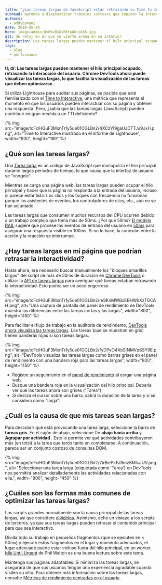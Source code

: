 ```yaml
---
title: "¿Las tareas largas de JavaScript están retrasando su Time to Interactive?"
subhead: Aprenda a diagnosticar trabajos costosos que impiden la interacción del usuario.
authors:
  - addyosmani
date: 2019-05-29
hero: image/admin/QvWXvBSXsRKtpGOcakb5.jpg
alt: Un reloj en el que se vierte arena en su interior
description: Las tareas largas pueden mantener el hilo principal ocupado, retrasando la interacción del usuario. Chrome DevTools ahora puede visualizar las tareas largas, lo que facilita la visualización de las tareas que deben optimizarse.
tags:
  - blog
  - performance
---
```


**tl; dr: Las tareas largas pueden mantener el hilo principal ocupado, retrasando la interacción del usuario. Chrome DevTools ahora puede visualizar las tareas largas, lo que facilita la visualización de las tareas que deben optimizarse.**

Si utiliza Lighthouse para auditar sus páginas, es posible que esté familiarizado con el [Time to Interactive](/tti/), una métrica que representa el momento en que los usuarios pueden interactuar con su página y obtener una respuesta. Pero, ¿sabía que las tareas largas (JavaScript) pueden contribuir en gran medida a un TTI deficiente?

{% Img src="image/tcFciHGuF3MxnTr1y5ue01OGLBn2/4XCzYI9gaUJDTTJu9JxH.png", alt="Time to Interactive mostrado en el informe de Lighthouse", width="800", height="169" %}

## ¿Qué son las tareas largas?

Una [Tarea larga](https://developer.mozilla.org/docs/Web/API/Long_Tasks_API) es un código de JavaScript que monopoliza el hilo principal durante largos periodos de tiempo, lo que causa que la interfaz de usuario se "congele".

Mientras se carga una página web, las tareas largas pueden ocupar el hilo principal y hacer que la página no responda a la entrada del usuario, incluso si parece estar lista. Los clics y los toques con frecuencia no funcionan porque los asistentes de eventos, los controladores de clics, etc., aún no se han adjuntado.

Las tareas largas que consumen muchos recursos del CPU ocurren debido a un trabajo complejo que toma más de 50ms. ¿Por qué 50ms? [El modelo RAIL](https://developers.google.com/web/fundamentals/performance/rail) sugiere que procese los eventos de entrada del usuario en [50ms](https://developers.google.com/web/fundamentals/performance/rail#response) para asegurar una respuesta visible en 100ms. Si no lo hace, la conexión entre la acción y la reacción se interrumpe.

## ¿Hay tareas largas en mi página que podrían retrasar la interactividad?

Hasta ahora, era necesario buscar manualmente los "bloques amarillos largos" del script de más de 50ms de duración en [Chrome DevTools](https://developers.google.com/web/tools/chrome-devtools/) o utilizar la [API de tareas largas](https://calendar.perfplanet.com/2017/tracking-cpu-with-long-tasks-api/) para averiguar qué tareas estaban retrasando la interactividad. Esto podría ser un poco engorroso.

{% Img src="image/tcFciHGuF3MxnTr1y5ue01OGLBn2/mSKnMWBcEBHWkXzTGCAH.png", alt="Una captura de pantalla del panel de rendimiento de  DevTools muestra las diferencias entre las tareas cortas y las largas", width="800", height="450" %}

Para facilitar el flujo de trabajo en la auditoría de rendimiento, [DevTools ahora visualiza las tareas largas](https://developers.google.com/web/updates/2019/03/devtools#longtasks). Las tareas (que se muestran en gris) tienen banderas rojas si son tareas largas.

{% Img src="image/tcFciHGuF3MxnTr1y5ue01OGLBn2/fyDPyO4XbSINMVpSSY9E.png", alt="DevTools visualiza las tareas largas como barras grises en el panel de rendimiento con una bandera roja para las tareas largas", width="800", height="450" %}

- Registre un seguimiento en el [panel de rendimiento](https://developers.google.com/web/tools/chrome-devtools/evaluate-performance/) al cargar una página web.
- Busque una bandera roja en la visualización del hilo principal. Debería ver que las tareas ahora son grises ("Tarea").
- Si desliza el cursor sobre una barra, sabrá la duración de la tarea y si se considera como "larga".

## ¿Cuál es la causa de que mis tareas sean largas?

Para descubrir qué está provocando una tarea larga, seleccione la barra de **tareas gris.** En el cajón de abajo, seleccione De **abajo hacia arriba** y **Agrupar por actividad** . Esto le permite ver qué actividades contribuyeron más (en total) a la tarea que tardó tanto en completarse. A continuación, parece ser un conjunto costoso de consultas DOM.

{% Img src="image/tcFciHGuF3MxnTr1y5ue01OGLBn2/7irBiePkFJRmzKMlcJUV.png", alt="Seleccionar una tarea larga (etiquetada como 'Tarea') en DevTools nos permitirá analizar detalladamente las actividades relacionadas con ella.", width="800", height="450" %}

## ¿Cuáles son las formas más comunes de optimizar las tareas largas?

Los scripts grandes normalmente son la causa principal de las tareas largas, así que considere [dividirlos](/reduce-javascript-payloads-with-code-splitting). Asimismo, eche un vistazo a los scripts de terceros, ya que sus tareas largas pueden retrasar el contenido principal para que sea interactivo.

Divida todo su trabajo en pequeños fragmentos (que se ejecuten en &lt; 50ms) y ejecute estos fragmentos en el lugar y momento adecuados, el lugar adecuado puede estar incluso fuera del hilo principal, en un worker. [Idle Until Urgent](https://philipwalton.com/articles/idle-until-urgent/) de Phil Walton es una buena lectura sobre este tema.

Mantenga sus páginas adaptables. Si minimiza las tareas largas, se asegurará de que sus usuarios tengan una experiencia agradable cuando visiten su sitio. Para obtener más información sobre las tareas largas, consulte [Métricas de rendimiento centradas en el usuario](https://developers.google.com/web/fundamentals/performance/user-centric-performance-metrics#tracking_long_tasks).
